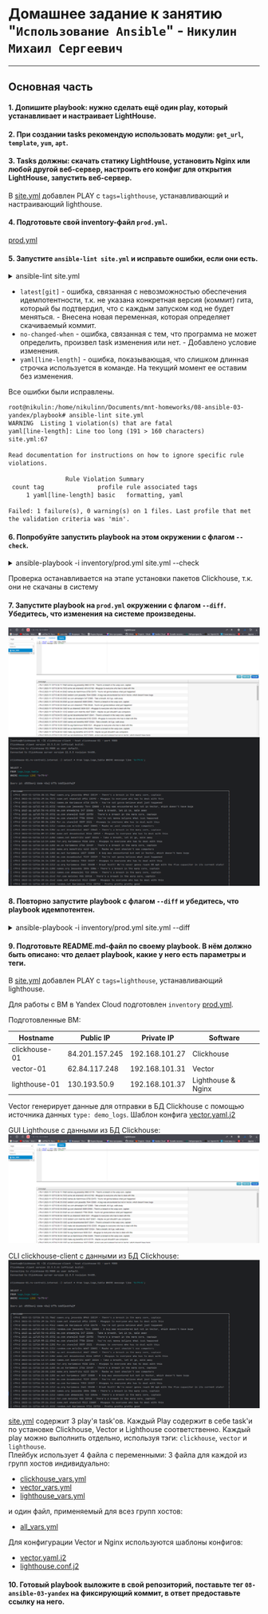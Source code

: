 # Домашнее задание к занятию "`Использование Ansible`" - `Никулин Михаил Сергеевич`



---

## Основная часть

#### 1. Допишите playbook: нужно сделать ещё один play, который устанавливает и настраивает LightHouse.
#### 2. При создании tasks рекомендую использовать модули: `get_url`, `template`, `yum`, `apt`.
#### 3. Tasks должны: скачать статику LightHouse, установить Nginx или любой другой веб-сервер, настроить его конфиг для открытия LightHouse, запустить веб-сервер.

В [site.yml](playbook%2Fsite.yml) добавлен PLAY с `tags=lighthouse`, устанавливающий и настраивающий lighthouse. 

#### 4. Подготовьте свой inventory-файл `prod.yml`.

[prod.yml](playbook%2Finventory%2Fprod.yml)

#### 5. Запустите `ansible-lint site.yml` и исправьте ошибки, если они есть.

<details>
    <summary>ansible-lint site.yml</summary>

```shell
root@nikulin:/home/nikulinn/Documents/mnt-homeworks/08-ansible-03-yandex/playbook# ansible-lint site.yml 
WARNING  Listing 3 violation(s) that are fatal
no-changed-when: Commands should not change things if nothing needs doing.
site.yml:66 Task/Handler: Create Clickhouse table

yaml[line-length]: Line too long (191 > 160 characters)
site.yml:67

latest[git]: Result of the command may vary on subsequent runs.
site.yml:205 Task/Handler: Clone Lighthouse source code by Git

Read documentation for instructions on how to ignore specific rule violations.

                   Rule Violation Summary                   
 count tag               profile rule associated tags       
     1 yaml[line-length] basic   formatting, yaml           
     1 latest[git]       safety  idempotency                
     1 no-changed-when   shared  command-shell, idempotency 

Failed: 3 failure(s), 0 warning(s) on 1 files. Last profile that met the validation criteria was 'min'.
```
</details>

- ```latest[git]``` - ошибка, связанная с невозможностью обеспечения идемпотентности, т.к. не указана конкретная версия (коммит) гита, который бы подтвердил, что с каждым запуском код не будет меняться. - Внесена новая переменная, которая определяет скачиваемый коммит.
-  ```no-changed-when``` - ошибка, связанная с тем, что программа не может определить, произвел task изменения или нет. - Добавлено условие изменения.
-  ```yaml[line-length]``` - ошибка, показывающая, что слишком длинная строчка используется в команде. На текущий момент ее оставим без изменения.

Все ошибки были исправлены.
```
root@nikulin:/home/nikulinn/Documents/mnt-homeworks/08-ansible-03-yandex/playbook# ansible-lint site.yml 
WARNING  Listing 1 violation(s) that are fatal
yaml[line-length]: Line too long (191 > 160 characters)
site.yml:67

Read documentation for instructions on how to ignore specific rule violations.

                Rule Violation Summary                
 count tag               profile rule associated tags 
     1 yaml[line-length] basic   formatting, yaml     

Failed: 1 failure(s), 0 warning(s) on 1 files. Last profile that met the validation criteria was 'min'.
```

#### 6. Попробуйте запустить playbook на этом окружении с флагом `--check`.

<details>
    <summary>ansible-playbook -i inventory/prod.yml site.yml --check</summary>

```shell
root@nikulin:/home/nikulinn/Documents/mnt-homeworks/08-ansible-03-yandex/playbook# ansible-playbook -i inventory/prod.yml site.yml --check

PLAY [Install Clickhouse] **********************************************************************************************************************************************************************************************************

TASK [Get clickhouse distrib] ******************************************************************************************************************************************************************************************************
changed: [clickhouse-01] => (item=clickhouse-client)
changed: [clickhouse-01] => (item=clickhouse-server)
failed: [clickhouse-01] (item=clickhouse-common-static) => {"ansible_loop_var": "item", "changed": false, "dest": "./clickhouse-common-static-22.3.3.44.rpm", "elapsed": 0, "item": "clickhouse-common-static", "msg": "Request failed", "response": "HTTP Error 404: Not Found", "status_code": 404, "url": "https://packages.clickhouse.com/rpm/stable/clickhouse-common-static-22.3.3.44.noarch.rpm"}

TASK [Get clickhouse distrib] ******************************************************************************************************************************************************************************************************
changed: [clickhouse-01] => (item=clickhouse-client)
changed: [clickhouse-01] => (item=clickhouse-server)
changed: [clickhouse-01] => (item=clickhouse-common-static)

TASK [Install clickhouse packages] *************************************************************************************************************************************************************************************************
fatal: [clickhouse-01]: FAILED! => {"ansible_facts": {"pkg_mgr": "yum"}, "changed": false, "msg": "No RPM file matching 'clickhouse-common-static-22.3.3.44.rpm' found on system", "rc": 127, "results": ["No RPM file matching 'clickhouse-common-static-22.3.3.44.rpm' found on system"]}

PLAY RECAP *************************************************************************************************************************************************************************************************************************
clickhouse-01              : ok=1    changed=1    unreachable=0    failed=1    skipped=0    rescued=1    ignored=0 
```
</details>

Проверка останавливается на этапе установки пакетов Clickhouse, т.к. они не скачаны в систему
#### 7. Запустите playbook на `prod.yml` окружении с флагом `--diff`. Убедитесь, что изменения на системе произведены.

![img_1.png](img%2Fimg_1.png)
![img_2.png](img%2Fimg_2.png)

#### 8. Повторно запустите playbook с флагом `--diff` и убедитесь, что playbook идемпотентен.

<details>
    <summary>ansible-playbook -i inventory/prod.yml site.yml --diff</summary>

```shell
root@nikulin:/home/nikulinn/Documents/mnt-homeworks/08-ansible-03-yandex/playbook# ansible-playbook -i inventory/prod.yml site.yml --diff

PLAY [Install Clickhouse] **********************************************************************************************************************************************************************************************************

TASK [Get clickhouse distrib] ******************************************************************************************************************************************************************************************************
ok: [clickhouse-01] => (item=clickhouse-client)
ok: [clickhouse-01] => (item=clickhouse-server)
failed: [clickhouse-01] (item=clickhouse-common-static) => {"ansible_loop_var": "item", "changed": false, "dest": "./clickhouse-common-static-22.3.3.44.rpm", "elapsed": 0, "gid": 1000, "group": "centos", "item": "clickhouse-common-static", "mode": "0644", "msg": "Request failed", "owner": "centos", "response": "HTTP Error 404: Not Found", "secontext": "unconfined_u:object_r:user_home_t:s0", "size": 246310036, "state": "file", "status_code": 404, "uid": 1000, "url": "https://packages.clickhouse.com/rpm/stable/clickhouse-common-static-22.3.3.44.noarch.rpm"}

TASK [Get clickhouse distrib] ******************************************************************************************************************************************************************************************************
ok: [clickhouse-01] => (item=clickhouse-client)
ok: [clickhouse-01] => (item=clickhouse-server)
ok: [clickhouse-01] => (item=clickhouse-common-static)

TASK [Install clickhouse packages] *************************************************************************************************************************************************************************************************
ok: [clickhouse-01]

TASK [Modify Clickhouse config.xml] ************************************************************************************************************************************************************************************************
ok: [clickhouse-01]

TASK [Flush handlers] **************************************************************************************************************************************************************************************************************

TASK [Wait for clickhouse-server to become available] ******************************************************************************************************************************************************************************
Pausing for 30 seconds (output is hidden)
(ctrl+C then 'C' = continue early, ctrl+C then 'A' = abort)
ok: [clickhouse-01]

TASK [Create database] *************************************************************************************************************************************************************************************************************
ok: [clickhouse-01]

TASK [Create Clickhouse table] *****************************************************************************************************************************************************************************************************
ok: [clickhouse-01]

PLAY [Vector] **********************************************************************************************************************************************************************************************************************

TASK [Create vector work directory] ************************************************************************************************************************************************************************************************
ok: [vector-01]

TASK [Get Vector distrib] **********************************************************************************************************************************************************************************************************
ok: [vector-01]

TASK [Unzip Vector archive] ********************************************************************************************************************************************************************************************************
ok: [vector-01]

TASK [Install Vector binary] *******************************************************************************************************************************************************************************************************
ok: [vector-01]

TASK [Check Vector installation] ***************************************************************************************************************************************************************************************************
changed: [vector-01]

TASK [Create Vector etc directory] *************************************************************************************************************************************************************************************************
ok: [vector-01]

TASK [Create Vector config vector.yaml] ********************************************************************************************************************************************************************************************
ok: [vector-01]

TASK [Create vector.service daemon] ************************************************************************************************************************************************************************************************
changed: [vector-01]

TASK [Modify Vector.service file ExecStart] ****************************************************************************************************************************************************************************************
--- before: /lib/systemd/system/vector.service
+++ after: /lib/systemd/system/vector.service
@@ -7,7 +7,7 @@
 [Service]
 User=vector
 Group=vector
-ExecStartPre=/usr/bin/vector validate
+ExecStartPre=/usr/bin/vector validate --config-yaml /etc/vector/vector.yaml
 ExecStart=/usr/bin/vector
 ExecReload=/usr/bin/vector validate
 ExecReload=/bin/kill -HUP $MAINPID

changed: [vector-01]

TASK [Modify Vector.service file ExecStartPre] *************************************************************************************************************************************************************************************
--- before: /lib/systemd/system/vector.service
+++ after: /lib/systemd/system/vector.service
@@ -8,7 +8,7 @@
 User=vector
 Group=vector
 ExecStartPre=/usr/bin/vector validate --config-yaml /etc/vector/vector.yaml
-ExecStart=/usr/bin/vector
+ExecStart=/usr/bin/vector --config-yaml /etc/vector/vector.yaml
 ExecReload=/usr/bin/vector validate
 ExecReload=/bin/kill -HUP $MAINPID
 Restart=no

changed: [vector-01]

TASK [Create user vector] **********************************************************************************************************************************************************************************************************
ok: [vector-01]

TASK [Create Vector data_dir] ******************************************************************************************************************************************************************************************************
ok: [vector-01]

RUNNING HANDLER [Start Vector service] *********************************************************************************************************************************************************************************************
changed: [vector-01]

PLAY [Lighthouse] ******************************************************************************************************************************************************************************************************************

TASK [Pre-install Nginx & Git client] **********************************************************************************************************************************************************************************************
ok: [lighthouse-01]

TASK [Clone Lighthouse source code by Git] *****************************************************************************************************************************************************************************************
ok: [lighthouse-01]

TASK [Prepare nginx config] ********************************************************************************************************************************************************************************************************
ok: [lighthouse-01]

PLAY RECAP *************************************************************************************************************************************************************************************************************************
clickhouse-01              : ok=6    changed=0    unreachable=0    failed=0    skipped=0    rescued=1    ignored=0   
lighthouse-01              : ok=3    changed=0    unreachable=0    failed=0    skipped=0    rescued=0    ignored=0   
vector-01                  : ok=13   changed=5    unreachable=0    failed=0    skipped=0    rescued=0    ignored=0 
```
</details>

#### 9. Подготовьте README.md-файл по своему playbook. В нём должно быть описано: что делает playbook, какие у него есть параметры и теги.


В [site.yml](playbook%2Fsite.yml) добавлен PLAY с `tags=lighthouse`, устанавливающий lighthouse.  

Для работы с ВМ в Yandex Cloud подготовлен ```inventory``` [prod.yml](playbook%2Finventory%2Fprod.yml).  

Подготовленные ВМ:    

| Hostname          | Public IP      | Private IP      | Software           |
|-------------------|----------------|-----------------|--------------------|
| clickhouse-01     | 84.201.157.245 | 192.168.101.27  | Clickhouse         |
| vector-01         | 62.84.117.248  | 192.168.101.31  | Vector             |
| lighthouse-01     | 130.193.50.9   | 192.168.101.37  | Lighthouse & Nginx | 

Vector генерирует данные для отправки в БД Clickhouse с помощью источника данных `type: demo_logs`. 
Шаблон конфига [vector.yaml.j2](playbook%2Ftemplates%2Fvector%2Fvector.yaml.j2)

GUI Lighthouse с данными из БД Clickhouse:  
![img_1.png](img%2Fimg_1.png)

CLI clickhouse-client с данными из БД Clickhouse:
![img_2.png](img%2Fimg_2.png)

[site.yml](playbook%2Fsite.yml) содержит 3 play'я task'ов. Каждый Play содержит в себе task'и по установке 
Clickhouse, Vector и Lighthouse соответственно. Каждый play можно выполнить отдельно, используя тэги: `clickhouse`, 
`vector` и `lighthouse`.  
Плейбук использует 4 файла с переменными: 3 файла для каждой из групп хостов индивидуально:  
- [clickhouse_vars.yml](playbook%2Fgroup_vars%2Fclickhouse%2Fclickhouse_vars.yml)  
- [vector_vars.yml](playbook%2Fgroup_vars%2Fvector%2Fvector_vars.yml)
- [lighthouse_vars.yml](playbook%2Fgroup_vars%2Flighthouse%2Flighthouse_vars.yml) 

и один файл, применяемый для всез групп хостов:  
- [all_vars.yml](playbook%2Fgroup_vars%2Fall%2Fall_vars.yml)    

Для конфигурации Vector и Nginx используются шаблоны конфигов:  
- [vector.yaml.j2](playbook%2Ftemplates%2Fvector%2Fvector.yaml.j2)
- [lighthouse.conf.j2](playbook%2Ftemplates%2Fnginx%2Flighthouse.conf.j2)   

#### 10. Готовый playbook выложите в свой репозиторий, поставьте тег `08-ansible-03-yandex` на фиксирующий коммит, в ответ предоставьте ссылку на него.